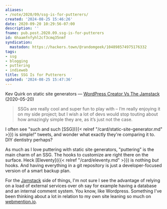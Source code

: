 ```yaml
---
aliases:
- /note/2020/09/ssg-is-for-putterers/
created: '2024-08-25 15:46:26'
date: 2020-09-20 10:29:56-07:00
description: ''
fname: pub.post.2020.09.ssg-is-for-putterers
id: 6haamfnfyhl2cf3cmq35nmf
syndication:
  mastodon: https://hackers.town/@randomgeek/104898574975176332
tags:
- ssg
- blogging
- puttering
- indieweb
title: SSG Is for Putterers
updated: '2024-08-25 15:47:36'
---
```


Kev Quirk on static site generators — [WordPress Creator Vs The Jamstack](https://kevq.uk/wordpress-creator-vs-the-jamstack/) (2020-05-20)

> SSGs are really cool and super fun to play with – I’m really enjoying it on
> my side project; but I wish a lot of devs would stop touting about how
> amazingly simple they are, as it’s just not the case.
>

I often see "such and such [SSG]({{< relref "/card/static-site-generator.md" >}}) is simple!" tweets, and wonder what exactly they're comparing it to. DIY dentistry perhaps?

As much as I love puttering with static site generators, "puttering" is the main charm of an SSG. The hooks to customize are right there on the surface. Heck [Eleventy]({{< relref "/card/eleventy.md" >}}) is nothing *but* hooks. And having everything in a git repository is just a developer-focused version of a smart backup plan.

For the [Jamstack](https://jamstack.org/) side of things, I'm not sure I see the advantage of relying on a load of external services over oh say for example having a database and an internal comment system. You know, like Wordpress. Something I've been thinking about a lot in relation to my own site leaning so much on [webmention.io](https://webmention.io/).